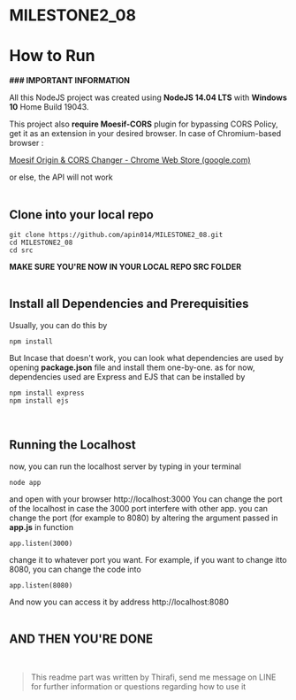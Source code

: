 # MILESTONE2_08
# How to Run

**### IMPORTANT INFORMATION**

All this NodeJS project was created using **NodeJS 14.04 LTS** with **Windows 10** Home Build 19043.

This project also **require Moesif-CORS** plugin for bypassing CORS Policy, get it as an extension in your desired browser. In case of Chromium-based browser :

[Moesif Origin & CORS Changer - Chrome Web Store (google.com)](https://chrome.google.com/webstore/detail/moesif-origin-cors-change/digfbfaphojjndkpccljibejjbppifbc)
 
or else, the API will not work
<br />
<br />

## Clone into your local repo
    git clone https://github.com/apin014/MILESTONE2_08.git
    cd MILESTONE2_08
    cd src
**MAKE SURE YOU'RE NOW IN YOUR LOCAL REPO SRC FOLDER**
<br />
<br />
## Install all Dependencies and Prerequisities
Usually, you can do this by 

    npm install
But Incase that doesn't work, you can look what dependencies are used by opening **package.json** file and install them one-by-one.
as for now, dependencies used are Express and EJS that can be installed by

    npm install express
    npm install ejs
<br />

## Running the Localhost
now, you can run the localhost server by typing in your terminal

    node app
and open with your browser http://localhost:3000
You can change the port of the localhost in case the 3000 port interfere with other app. 
you can change the port (for example to 8080) by altering the argument passed in **app.js** in function

    app.listen(3000)
change it to whatever port you want. For example, if you want to change itto 8080, you can change the code into
  

    app.listen(8080)
And now you can access it by address http://localhost:8080
<br />
<br />

## AND THEN YOU'RE DONE
<br />

> This readme part was written by Thirafi, send me message on LINE for further information or questions regarding how to use it
